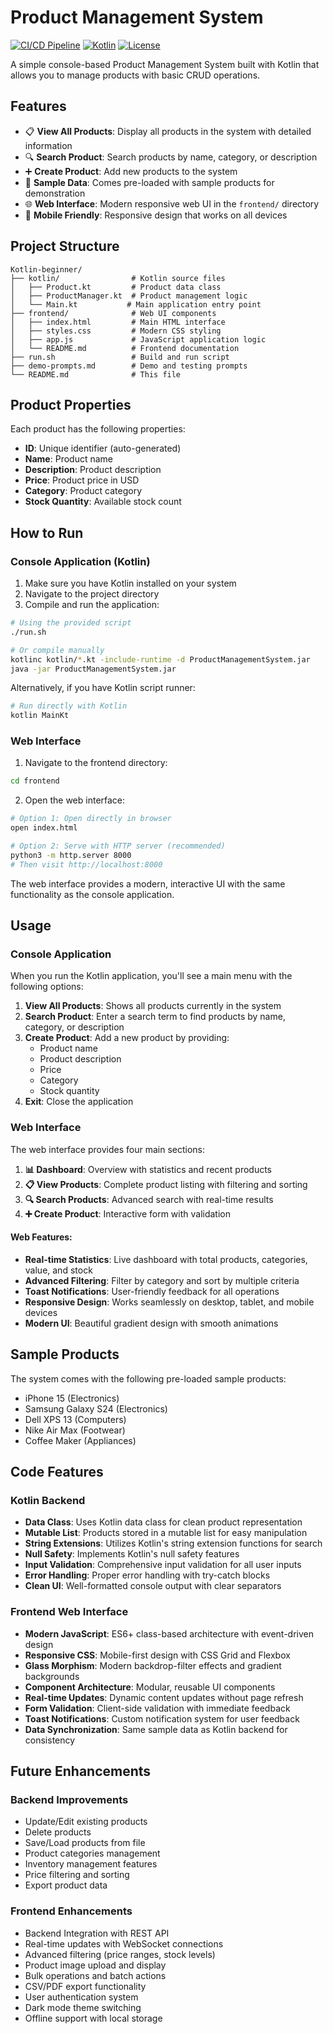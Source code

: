 # Product Management System

[![CI/CD Pipeline](https://github.com/TL-Consulting-Lab/Kotlin-beginner/actions/workflows/ci.yml/badge.svg)](https://github.com/TL-Consulting-Lab/Kotlin-beginner/actions/workflows/ci.yml)
[![Kotlin](https://img.shields.io/badge/Kotlin-1.9.21-blue.svg)](https://kotlinlang.org)
[![License](https://img.shields.io/badge/license-MIT-green.svg)](LICENSE)

A simple console-based Product Management System built with Kotlin that allows you to manage products with basic CRUD operations.

## Features

- 📋 **View All Products**: Display all products in the system with detailed information
- 🔍 **Search Product**: Search products by name, category, or description
- ➕ **Create Product**: Add new products to the system
- 💾 **Sample Data**: Comes pre-loaded with sample products for demonstration
- 🌐 **Web Interface**: Modern responsive web UI in the `frontend/` directory
- 📱 **Mobile Friendly**: Responsive design that works on all devices

## Project Structure

```
Kotlin-beginner/
├── kotlin/                # Kotlin source files
│   ├── Product.kt         # Product data class
│   ├── ProductManager.kt  # Product management logic
│   └── Main.kt           # Main application entry point
├── frontend/              # Web UI components
│   ├── index.html         # Main HTML interface
│   ├── styles.css         # Modern CSS styling
│   ├── app.js             # JavaScript application logic
│   └── README.md          # Frontend documentation
├── run.sh                 # Build and run script
├── demo-prompts.md        # Demo and testing prompts
└── README.md              # This file
```

## Product Properties

Each product has the following properties:
- **ID**: Unique identifier (auto-generated)
- **Name**: Product name
- **Description**: Product description
- **Price**: Product price in USD
- **Category**: Product category
- **Stock Quantity**: Available stock count

## How to Run

### Console Application (Kotlin)

1. Make sure you have Kotlin installed on your system
2. Navigate to the project directory
3. Compile and run the application:

```bash
# Using the provided script
./run.sh

# Or compile manually
kotlinc kotlin/*.kt -include-runtime -d ProductManagementSystem.jar
java -jar ProductManagementSystem.jar
```

Alternatively, if you have Kotlin script runner:

```bash
# Run directly with Kotlin
kotlin MainKt
```

### Web Interface

1. Navigate to the frontend directory:
```bash
cd frontend
```

2. Open the web interface:
```bash
# Option 1: Open directly in browser
open index.html

# Option 2: Serve with HTTP server (recommended)
python3 -m http.server 8000
# Then visit http://localhost:8000
```

The web interface provides a modern, interactive UI with the same functionality as the console application.

## Usage

### Console Application
When you run the Kotlin application, you'll see a main menu with the following options:

1. **View All Products**: Shows all products currently in the system
2. **Search Product**: Enter a search term to find products by name, category, or description
3. **Create Product**: Add a new product by providing:
   - Product name
   - Product description
   - Price
   - Category
   - Stock quantity
4. **Exit**: Close the application

### Web Interface
The web interface provides four main sections:

1. **📊 Dashboard**: Overview with statistics and recent products
2. **📋 View Products**: Complete product listing with filtering and sorting
3. **🔍 Search Products**: Advanced search with real-time results
4. **➕ Create Product**: Interactive form with validation

#### Web Features:
- **Real-time Statistics**: Live dashboard with total products, categories, value, and stock
- **Advanced Filtering**: Filter by category and sort by multiple criteria
- **Toast Notifications**: User-friendly feedback for all operations
- **Responsive Design**: Works seamlessly on desktop, tablet, and mobile devices
- **Modern UI**: Beautiful gradient design with smooth animations

## Sample Products

The system comes with the following pre-loaded sample products:
- iPhone 15 (Electronics)
- Samsung Galaxy S24 (Electronics)
- Dell XPS 13 (Computers)
- Nike Air Max (Footwear)
- Coffee Maker (Appliances)

## Code Features

### Kotlin Backend
- **Data Class**: Uses Kotlin data class for clean product representation
- **Mutable List**: Products stored in a mutable list for easy manipulation
- **String Extensions**: Utilizes Kotlin's string extension functions for search
- **Null Safety**: Implements Kotlin's null safety features
- **Input Validation**: Comprehensive input validation for all user inputs
- **Error Handling**: Proper error handling with try-catch blocks
- **Clean UI**: Well-formatted console output with clear separators

### Frontend Web Interface
- **Modern JavaScript**: ES6+ class-based architecture with event-driven design
- **Responsive CSS**: Mobile-first design with CSS Grid and Flexbox
- **Glass Morphism**: Modern backdrop-filter effects and gradient backgrounds
- **Component Architecture**: Modular, reusable UI components
- **Real-time Updates**: Dynamic content updates without page refresh
- **Form Validation**: Client-side validation with immediate feedback
- **Toast Notifications**: Custom notification system for user feedback
- **Data Synchronization**: Same sample data as Kotlin backend for consistency

## Future Enhancements

### Backend Improvements
- Update/Edit existing products
- Delete products
- Save/Load products from file
- Product categories management
- Inventory management features
- Price filtering and sorting
- Export product data

### Frontend Enhancements
- Backend Integration with REST API
- Real-time updates with WebSocket connections
- Advanced filtering (price ranges, stock levels)
- Product image upload and display
- Bulk operations and batch actions
- CSV/PDF export functionality
- User authentication system
- Dark mode theme switching
- Offline support with local storage
